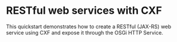 # RESTful web services with CXF

This quickstart demonstrates how to create a RESTful (JAX-RS) web service using CXF and expose it through the OSGi HTTP Service.
